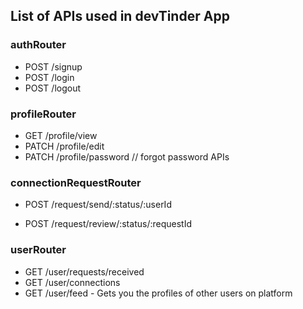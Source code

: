## List of APIs used in devTinder App

### authRouter
- POST /signup
- POST /login
- POST /logout

### profileRouter
- GET /profile/view
- PATCH /profile/edit
- PATCH /profile/password // forgot password APIs

### connectionRequestRouter
- POST /request/send/:status/:userId
<!-- - POST /request/send/ignored/:userId -->

- POST /request/review/:status/:requestId

### userRouter
- GET /user/requests/received
- GET /user/connections
- GET /user/feed - Gets you the profiles of other users on platform
<!-- Status: ignore, interest, accepted, rejected -->